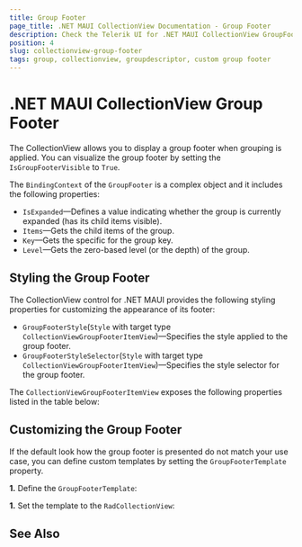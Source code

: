 ```yaml
---
title: Group Footer
page_title: .NET MAUI CollectionView Documentation - Group Footer
description: Check the Telerik UI for .NET MAUI CollectionView GroupFooter's BindingContext properties and how to style and define a custom GroupFooterTemplate.
position: 4
slug: collectionview-group-footer
tags: group, collectionview, groupdescriptor, custom group footer
---
```


# .NET MAUI CollectionView Group Footer

The CollectionView allows you to display a group footer when grouping is applied. You can visualize the group footer by setting the `IsGroupFooterVisible` to `True`.

The `BindingContext` of the `GroupFooter` is a complex object and it includes the following properties:

- `IsExpanded`&mdash;Defines a value indicating whether the group is currently expanded (has its child items visible).
- `Items`&mdash;Gets the child items of the group.
- `Key`&mdash;Gets the specific for the group key.
- `Level`&mdash;Gets the zero-based level (or the depth) of the group.

## Styling the Group Footer

The CollectionView control for .NET MAUI provides the following styling properties for customizing the appearance of its footer:

* `GroupFooterStyle`(`Style` with target type `CollectionViewGroupFooterItemView`)&mdash;Specifies the style applied to the group footer.
* `GroupFooterStyleSelector`(`Style` with target type `CollectionViewGroupFooterItemView`)&mdash;Specifies the style selector for the group footer.

The `CollectionViewGroupFooterItemView` exposes the following properties listed in the table below: 



## Customizing the Group Footer

If the default look how the group footer is presented do not match your use case, you can define custom templates by setting the `GroupFooterTemplate` property.

**1.** Define the `GroupFooterTemplate`:

**1.** Set the template to the `RadCollectionView`:

## See Also

